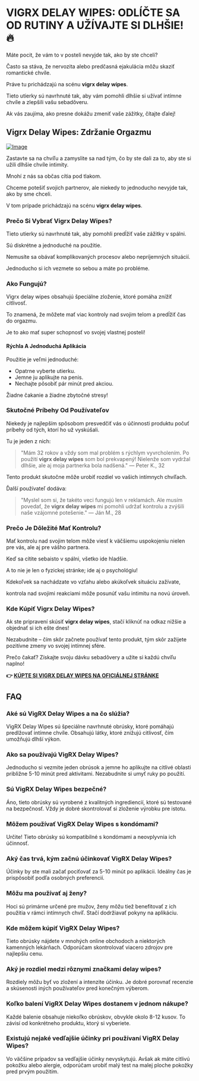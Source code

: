 # VIGRX DELAY WIPES: ODLÍČTE SA OD RUTINY A UŽÍVAJTE SI DLHŠIE! 🔥

Máte pocit, že vám to v posteli nevyjde tak, ako by ste chceli? 

Často sa stáva, že nervozita alebo predčasná ejakulácia môžu skaziť romantické chvíle. 

Práve tu prichádzajú na scénu **vigrx delay wipes**. 

Tieto utierky sú navrhnuté tak, aby vám pomohli dlhšie si užívať intímne chvíle a zlepšili vašu sebadôveru. 

Ak vás zaujíma, ako presne dokážu zmeniť vaše zážitky, čítajte ďalej!

## Vigrx Delay Wipes: Zdržanie Orgazmu

[![Image](https://www2.sellhealth.com/136/vigrx_delay_wipes_300x250-v2.png)](https://gchaffi.com/kcaFhNwx)

Zastavte sa na chvíľu a zamyslite sa nad tým, čo by ste dali za to, aby ste si užili dlhšie chvíle intimity.

Mnohí z nás sa občas cítia pod tlakom. 

Chceme potešiť svojich partnerov, ale niekedy to jednoducho nevyjde tak, ako by sme chceli.

V tom prípade prichádzajú na scénu **vigrx delay wipes**.

### Prečo Si Vybrať Vigrx Delay Wipes?

Tieto utierky sú navrhnuté tak, aby pomohli predĺžiť vaše zážitky v spálni. 

Sú diskrétne a jednoduché na použitie.

Nemusíte sa obávať komplikovaných procesov alebo nepríjemných situácií.

Jednoducho si ich vezmete so sebou a máte po probléme.

### Ako Fungujú?

Vigrx delay wipes obsahujú špeciálne zloženie, ktoré pomáha znížiť citlivosť. 

To znamená, že môžete mať viac kontroly nad svojim telom a predĺžiť čas do orgazmu.

Je to ako mať super schopnosť vo svojej vlastnej posteli!

#### Rýchla A Jednoduchá Aplikácia

Použitie je veľmi jednoduché:

- Opatrne vyberte utierku.
- Jemne ju aplikujte na penis.
- Nechajte pôsobiť pár minút pred akciou.

Žiadne čakanie a žiadne zbytočné stresy!

### Skutočné Príbehy Od Používateľov

Niekedy je najlepším spôsobom presvedčiť vás o účinnosti produktu počuť príbehy od tých, ktorí ho už vyskúšali. 

Tu je jeden z nich:

> "Mám 32 rokov a vždy som mal problém s rýchlym vyvrcholením. 
> Po použití **vigrx delay wipes** som bol prekvapený! 
> Nielenže som vydržal dlhšie, ale aj moja partnerka bola nadšená." 
> — Peter K., 32

Tento produkt skutočne môže urobiť rozdiel vo vašich intímnych chvíľach. 

Ďalší používateľ dodáva:

> "Myslel som si, že takéto veci fungujú len v reklamách. 
> Ale musím povedať, že **vigrx delay wipes** mi pomohli udržať kontrolu a zvýšili naše vzájomné potešenie." 
> — Ján M., 28

### Prečo Je Dôležité Mať Kontrolu?

Mať kontrolu nad svojim telom môže viesť k väčšiemu uspokojeniu nielen pre vás, ale aj pre vášho partnera. 

Keď sa cítite sebaisto v spálni, všetko ide hladšie.

A to nie je len o fyzickej stránke; ide aj o psychológiu!

Kdekoľvek sa nachádzate vo vzťahu alebo akúkoľvek situáciu zažívate,

kontrola nad svojimi reakciami môže posunúť vašu intimitu na novú úroveň.

### Kde Kúpiť Vigrx Delay Wipes?

Ak ste pripravení skúsiť **vigrx delay wipes**, stačí kliknúť na odkaz nižšie a objednať si ich ešte dnes!

Nezabudnite – čím skôr začnete používať tento produkt, tým skôr zažijete pozitívne zmeny vo svojej intímnej sfére.

Prečo čakať? Získajte svoju dávku sebadôvery a užite si každú chvíľu naplno!



**👉 [KÚPTE SI VIGRX DELAY WIPES NA OFICIÁLNEJ STRÁNKE](https://gchaffi.com/kcaFhNwx)**

## FAQ

### Aké sú VigRX Delay Wipes a na čo slúžia?
VigRX Delay Wipes sú špeciálne navrhnuté obrúsky, ktoré pomáhajú predlžovať intímne chvíle. Obsahujú látky, ktoré znižujú citlivosť, čím umožňujú dlhší výkon.

### Ako sa používajú VigRX Delay Wipes?
Jednoducho si vezmite jeden obrúsok a jemne ho aplikujte na citlivé oblasti približne 5-10 minút pred aktivitami. Nezabudnite si umyť ruky po použití.

### Sú VigRX Delay Wipes bezpečné?
Áno, tieto obrúsky sú vyrobené z kvalitných ingrediencií, ktoré sú testované na bezpečnosť. Vždy je dobré skontrolovať si zloženie výrobku pre istotu.

### Môžem používať VigRX Delay Wipes s kondómami?
Určite! Tieto obrúsky sú kompatibilné s kondómami a neovplyvnia ich účinnosť. 

### Aký čas trvá, kým začnú účinkovať VigRX Delay Wipes?
Účinky by ste mali začať pociťovať za 5-10 minút po aplikácii. Ideálny čas je prispôsobiť podľa osobných preferencií.

### Môžu ma používať aj ženy?
Hoci sú primárne určené pre mužov, ženy môžu tiež benefitovať z ich použitia v rámci intímnych chvíľ. Stačí dodržiavať pokyny na aplikáciu.

### Kde môžem kúpiť VigRX Delay Wipes?
Tieto obrúsky nájdete v mnohých online obchodoch a niektorých kamenných lekárňach. Odporúčam skontrolovať viacero zdrojov pre najlepšiu cenu.

### Aký je rozdiel medzi rôznymi značkami delay wipes?
Rozdiely môžu byť vo zložení a intenzite účinku. Je dobré porovnať recenzie a skúsenosti iných používateľov pred konečným výberom.

### Koľko balení VigRX Delay Wipes dostanem v jednom nákupe?
Každé balenie obsahuje niekoľko obrúskov, obvykle okolo 8-12 kusov. To závisí od konkrétneho produktu, ktorý si vyberiete.

### Existujú nejaké vedľajšie účinky pri používaní VigRX Delay Wipes?
Vo väčšine prípadov sa vedľajšie účinky nevyskytujú. Avšak ak máte citlivú pokožku alebo alergie, odporúčam urobiť malý test na malej ploche pokožky pred prvým použitím.